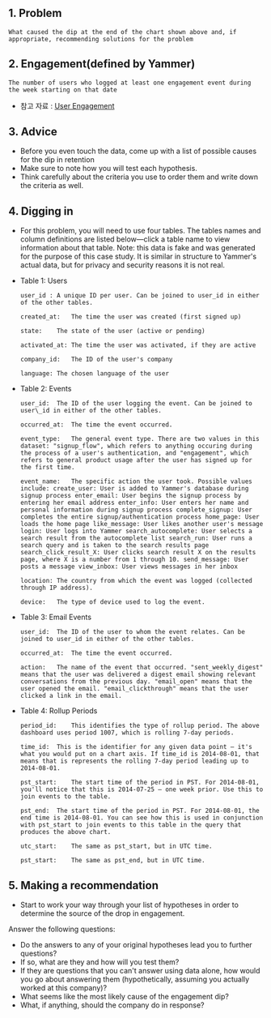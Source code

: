 ## 1. Problem

    What caused the dip at the end of the chart shown above and, if appropriate, recommending solutions for the problem

## 2. Engagement(defined by Yammer)

    The number of users who logged at least one engagement event during the week starting on that date

- 참고 자료 : [User Engagement](https://www.parlor.io/blog/user-engagement-what-it-is-why-you-might-be-measuring-it-wrong/)

## 3. Advice

- Before you even touch the data, come up with a list of possible causes for the dip in retention
- Make sure to note how you will test each hypothesis.
- Think carefully about the criteria you use to order them and write down the criteria as well.

## 4. Digging in

- For this problem, you will need to use four tables. The tables names and column definitions are listed below—click a table name to view information about that table. Note: this data is fake and was generated for the purpose of this case study. It is similar in structure to Yammer's actual data, but for privacy and security reasons it is not real.

- Table 1: Users

  ```
  user_id : A unique ID per user. Can be joined to user_id in either of the other tables.

  created_at:	The time the user was created (first signed up)

  state:	The state of the user (active or pending)

  activated_at:	The time the user was activated, if they are active

  company_id:	The ID of the user's company

  language:	The chosen language of the user
  ```

- Table 2: Events

  ```
  user_id:	The ID of the user logging the event. Can be joined to user\_id in either of the other tables.

  occurred_at:	The time the event occurred.

  event_type:	The general event type. There are two values in this dataset: "signup_flow", which refers to anything occuring during the process of a user's authentication, and "engagement", which refers to general product usage after the user has signed up for the first time.

  event_name:	The specific action the user took. Possible values include: create_user: User is added to Yammer's database during signup process enter_email: User begins the signup process by entering her email address enter_info: User enters her name and personal information during signup process complete_signup: User completes the entire signup/authentication process home_page: User loads the home page like_message: User likes another user's message login: User logs into Yammer search_autocomplete: User selects a search result from the autocomplete list search_run: User runs a search query and is taken to the search results page search_click_result_X: User clicks search result X on the results page, where X is a number from 1 through 10. send_message: User posts a message view_inbox: User views messages in her inbox

  location:	The country from which the event was logged (collected through IP address).

  device:	The type of device used to log the event.
  ```

- Table 3: Email Events

  ```
  user_id:	The ID of the user to whom the event relates. Can be joined to user_id in either of the other tables.

  occurred_at:	The time the event occurred.

  action:	The name of the event that occurred. "sent_weekly_digest" means that the user was delivered a digest email showing relevant conversations from the previous day. "email_open" means that the user opened the email. "email_clickthrough" means that the user clicked a link in the email.
  ```

- Table 4: Rollup Periods

  ```
  period_id:	This identifies the type of rollup period. The above dashboard uses period 1007, which is rolling 7-day periods.

  time_id:	This is the identifier for any given data point — it's what you would put on a chart axis. If time_id is 2014-08-01, that means that is represents the rolling 7-day period leading up to 2014-08-01.

  pst_start:	The start time of the period in PST. For 2014-08-01, you'll notice that this is 2014-07-25 — one week prior. Use this to join events to the table.

  pst_end:	The start time of the period in PST. For 2014-08-01, the end time is 2014-08-01. You can see how this is used in conjunction with pst_start to join events to this table in the query that produces the above chart.

  utc_start:	The same as pst_start, but in UTC time.

  pst_start:	The same as pst_end, but in UTC time.
  ```


## 5. Making a recommendation

- Start to work your way through your list of hypotheses in order to determine the source of the drop in engagement.

Answer the following questions:

   - Do the answers to any of your original hypotheses lead you to further questions?
   - If so, what are they and how will you test them?
   - If they are questions that you can't answer using data alone, how would you go about answering them (hypothetically, assuming you actually worked at this company)?
   - What seems like the most likely cause of the engagement dip?
   - What, if anything, should the company do in response?
